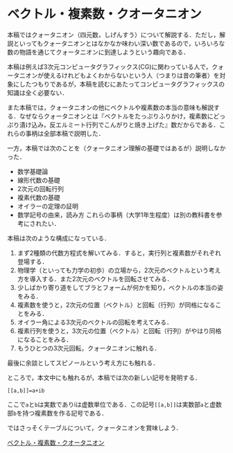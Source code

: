 # ベクトル・複素数・クオータニオン

本稿ではクォータニオン（四元数，しげんすう）について解説する．ただし，解説といってもクォータニオンとはなかなか味わい深い数であるので，いろいろな数の物語を通じてクォータニオンに到達しようという趣向である．

本稿は例えば3次元コンピュータグラフィックス(CG)に関わっている人で，クォータニオンが使えるけれどもよくわからないという人（つまりは昔の筆者）を対象にしたつもりであるが，本稿を読むにあたってコンピュータグラフィックスの知識は全く必要ない．

また本稿では，クォータニオンの他にベクトルや複素数の本当の意味も解説する．なぜならクォータニオンとは『ベクトルをたっぷりふりかけ，複素数にどっぷり漬け込み，反エルミート行列でこんがりと焼き上げた』数だからである．これらの事柄は全部本稿で説明した．

一方，本稿では次のことを（クォータニオン理解の基礎ではあるが）説明しなかった．
* 数学基礎論
* 線形代数の基礎
* 2次元の回転行列
* 複素代数の基礎
* オイラーの定理の証明
* 数学記号の由来，読み方
これらの事柄（大学1年生程度）は別の教科書を参考にされたい．

本稿は次のような構成になっている．
1. まず2種類の代数方程式を解いてみる．すると，実行列と複素数がそれぞれ登場する．
1. 物理学（といっても力学の初歩）の立場から，2次元のベクトルという考え方を導入する．また2次元のベクトルを回転させてみる．
1. 少しばかり寄り道をしてブラとフォームが何かを知り，ベクトルの本当の姿をみる．
1. 複素数を使うと，2次元の位置（ベクトル）と回転（行列）が同格になることをみる．
1. オイラー角による3次元のベクトルの回転を考えてみる．
1. 複素行列を使うと，3次元の位置（ベクトル）と回転（行列）がやはり同格になることをみる．
1. もうひとつの3次元回転，クォータニオンに触れる．

最後に余談としてスピノールという考え方にも触れる．

ところで，本文中にも触れるが，本稿では次の新しい記号を発明する．

```
[[a,b]]=a+ib
```

ここで`a`と`b`は実数でありiは虚数単位である．この記号``[[a,b]]``は実数部`a`と虚数部`b`を持つ複素数を作る記号である．

ではさっそくテーブルについて，クォータニオンを賞味しよう．

[ベクトル・複素数・クオータニオン](https://github.com/kanaya/vector-complex-quaternion/blob/main/kanaya-handai-quaternion.pdf)